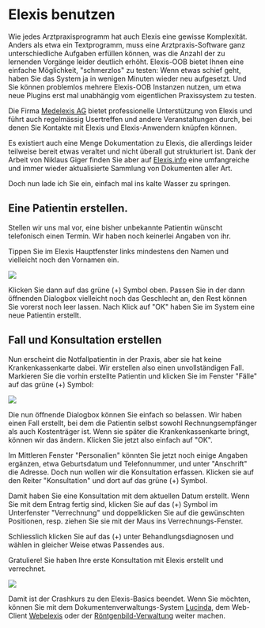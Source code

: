 # Elexis benutzen

Wie jedes Arztpraxisprogramm hat auch Elexis eine gewisse Komplexität. Anders als etwa ein Textprogramm, muss eine Arztpraxis-Software ganz unterschiedliche Aufgaben erfüllen können, was die Anzahl der zu lernenden Vorgänge leider deutlich erhöht. Elexis-OOB bietet Ihnen eine einfache Möglichkeit, "schmerzlos" zu testen: Wenn etwas schief geht, haben Sie das System ja in wenigen Minuten wieder neu aufgesetzt. Und Sie können problemlos mehrere Elexis-OOB Instanzen nutzen, um etwa neue Plugins erst mal unabhängig vom eigentlichen Praxissystem zu testen.

Die Firma [Medelexis AG](https://www.medelexis.ch) bietet professionelle Unterstützung von Elexis und führt auch regelmässig Usertreffen und andere Veranstaltungen durch, bei denen Sie Kontakte mit Elexis und Elexis-Anwendern knüpfen können.

Es existiert auch eine Menge Dokumentation zu Elexis, die allerdings leider teilweise bereit etwas veraltet und nicht überall gut strukturiert ist. Dank der Arbeit von Niklaus Giger finden Sie aber auf [Elexis.info](http://www.elexis.info) eine umfangreiche und immer wieder aktualisierte Sammlung von Dokumenten aller Art.

Doch nun lade ich Sie ein, einfach mal ins kalte Wasser zu springen.

## Eine Patientin erstellen.

Stellen wir uns mal vor, eine bisher unbekannte Patientin wünscht telefonisch einen Termin. Wir haben noch keinerlei Angaben von ihr.

Tippen Sie im Elexis Hauptfenster links mindestens den Namen und vielleicht noch den Vornamen ein.

![](/images/elx_use_01.png)

Klicken Sie dann auf das grüne (+) Symbol oben. Passen Sie in der dann öffnenden Dialogbox vielleicht noch das Geschlecht an, den Rest können Sie vorerst noch leer lassen. Nach Klick auf "OK" haben Sie im System eine neue Patientin erstellt.

## Fall und Konsultation erstellen

Nun erscheint die Notfallpatientin in der Praxis, aber sie hat keine Krankenkassenkarte dabei. Wir erstellen also einen unvollständigen Fall. Markieren Sie die vorhin erstellte Patientin und klicken Sie im Fenster "Fälle" auf das grüne (+) Symbol:

![](/images/elx_use_02.png)

Die nun öffnende Dialogbox können Sie einfach so belassen. Wir haben einen Fall erstellt, bei dem die Patientin selbst sowohl Rechnungsempfänger als auch Kostenträger ist. Wenn sie später die Krankenkassenkarte bringt, können wir das ändern. Klicken Sie jetzt also einfach auf "OK".

Im Mittleren Fenster "Personalien" könnten Sie jetzt noch einige Angaben ergänzen, etwa Geburtsdatum und Telefonnummer, und unter "Anschrift" die Adresse. Doch nun wollen wir die Konsultation erfassen. Klicken sie auf den Reiter "Konsultation" und dort auf das grüne (+) Symbol.

Damit haben Sie eine Konsultation mit dem aktuellen Datum erstellt. Wenn Sie mit dem Entrag fertig sind, klicken Sie auf das (+) Symbol im Unterfenster "Verrechnung" und doppelklicken Sie auf die gewünschten Positionen, resp. ziehen Sie sie mit der Maus ins Verrechnungs-Fenster.

Schliesslich klicken Sie auf das (+) unter Behandlungsdiagnosen und wählen in gleicher Weise etwas Passendes aus.

Gratuliere! Sie haben Ihre erste Konsultation mit Elexis erstellt und verrechnet.

![](/images/elx_use_04.png)

Damit ist der Crashkurs zu den Elexis-Basics beendet. Wenn Sie möchten, können Sie mit dem Dokumentenverwaltungs-System [Lucinda](lucinda.md), dem Web-Client [Webelexis](webelexis.md) oder der [Röntgenbild-Verwaltung](pacs.md) weiter machen.
